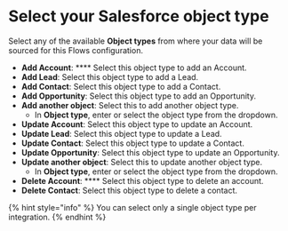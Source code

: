 # Select your Salesforce object type

Select any of the available **Object types** from where your data will be sourced for this Flows configuration.

* **Add Account**: **** Select this object type to add an Account.
* **Add Lead**: Select this object type to add a Lead.
* **Add Contact**: Select this object type to add a Contact.
* **Add Opportunity**: Select this object type to add an Opportunity.
* **Add another object**: Select this to add another object type.
  * In **Object type**, enter or select the object type from the dropdown.
* **Update Account**: Select this object type to update an Account.&#x20;
* **Update Lead**: Select this object type to update a Lead.
* **Update Contact**: Select this object type to update a Contact.
* **Update Opportunity**: Select this object type to update an Opportunity.
* **Update another object**: Select this to update another object type.
  * In **Object type**, enter or select the object type from the dropdown.&#x20;
* **Delete Account**: **** Select this object type to delete an account.&#x20;
* **Delete Contact**: Select this object type to delete a contact.

{% hint style="info" %}
You can select only a single object type per integration.&#x20;
{% endhint %}
